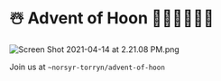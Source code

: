 # ☃️ Advent of Hoon 🎄🎄🎅🤶🎄🎄

![Screen Shot 2021-04-14 at 2.21.08 PM.png](https://yosoyubik.fra1.digitaloceanspaces.com/norsyr-torryn/2021.4.14..12.46.31-Screen%20Shot%202021-04-14%20at%202%2C21%2C08%20PM.png)

Join us at `~norsyr-torryn/advent-of-hoon`
